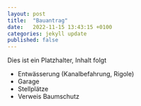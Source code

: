 ```yaml
---
layout: post
title:  "Bauantrag"
date:   2022-11-15 13:43:15 +0100
categories: jekyll update
published: false
---
```


Dies ist ein Platzhalter, Inhalt folgt
- Entwässerung (Kanalbefahrung, Rigole)
- Garage 
- Stellplätze
- Verweis Baumschutz
